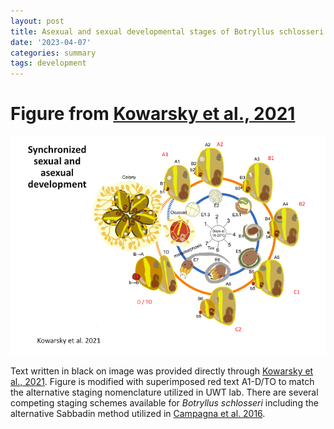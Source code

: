 ```yaml
---
layout: post
title: Asexual and sexual developmental stages of Botryllus schlosseri
date: '2023-04-07'
categories: summary
tags: development
---
```


# Figure from [Kowarsky et al., 2021](https://doi.org/10.1016/j.celrep.2020.108681)

![developmental stages for asexual and sexual reproduction o marine tunicate](https://github.com/valeste/valeste.github.io/blob/master/assets/img/sex_asex_devo.jpeg?raw=true)

Text written in black on image was provided directly through [Kowarsky et al., 2021](https://doi.org/10.1016/j.celrep.2020.108681). Figure is modified with superimposed red text A1-D/TO to match the alternative staging nomenclature utilized in UWT lab. There are several competing staging schemes available for *Botryllus schlosseri*  including the alternative Sabbadin method utilized in [Campagna et al. 2016](https://doi.org/10.1186/s12864-016-2598-1).